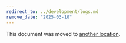 ```yaml
---
redirect_to: ../development/logs.md
remove_date: "2025-03-10"
---
```


<!-- markdownlint-disable -->
<!-- vale off -->

This document was moved to [another location](../development/logs.md).

<!-- This redirect file can be deleted after <2025-03-10>. -->
<!-- Redirects that point to other docs in the same project expire in three months. -->
<!-- Redirects that point to docs in a different project or site (for example, link is not relative and starts with `https:`) expire in one year. -->
<!-- Before deletion, see: https://docs.gitlab.com/ee/development/documentation/redirects.html -->
